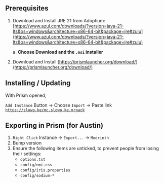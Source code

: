 ## Prerequisites

1. Download and Install JRE 21 from Adoptium: [https://www.azul.com/downloads/?version=java-21-lts&os=windows&architecture=x86-64-bit&package=jre#zulu](https://www.azul.com/downloads/?version=java-21-lts&os=windows&architecture=x86-64-bit&package=jre#zulu)

   a. **Choose Download and the `.msi` installer**

2. Download and Install [https://prismlauncher.org/download/](https://prismlauncher.org/download/)

## Installing / Updating

With Prism opened,

`Add Instance` Button → Choose `Import` → Paste link [`https://slowp.ke/mc.slowp.ke.mrpack`](https://slowp.ke/mc.slowpoke)

## Exporting in Prism (for Austin)

1. `Right Click` Instance → `Export...` → `Modrinth`
2. Bump version
3. Ensure the following items are unticked, to prevent people from losing their settings:
   - `options.txt`
   - `config/emi.css`
   - `config/iris.properties`
   - `config/sodium-*`
